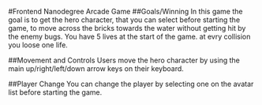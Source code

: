 #Frontend Nanodegree Arcade Game
##Goals/Winning
In this game the goal is to get the hero character, that you can select before starting the game, to move across the bricks towards the water without getting hit by the enemy bugs. You have 5 lives at the start of the game. at evry collision you loose one life.

##Movement and Controls
Users move the hero character by using the main up/right/left/down arrow keys on their keyboard.

##Player Change
You can change the player by selecting one on the avatar list before starting the game.
